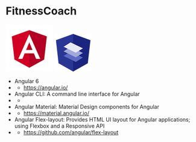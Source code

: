 # FitnessCoach

![Angular Logo](/src/assets/images/angular-logo.png)
![AngularMaterial Logo](/src/assets/images/angular-material-extensions-logo.png)

* Angular 6
* * https://angular.io/
* Angular CLI: A command line interface for Angular
* *
* Angular Material: Material Design components for Angular
* * https://material.angular.io/
* Angular Flex-layout: Provides HTML UI layout for Angular applications; using Flexbox and a Responsive API
* * https://github.com/angular/flex-layout
